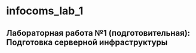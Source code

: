 # infocoms_lab_1
## Лабораторная работа №1 (подготовительная): Подготовка серверной инфраструктуры 
